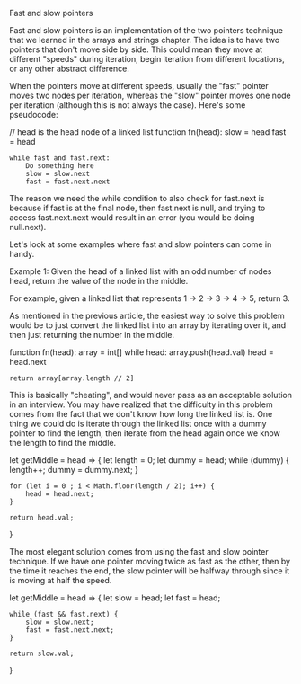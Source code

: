   Fast and slow pointers


  Fast and slow pointers is an implementation of the two pointers technique that we learned in the arrays and strings chapter. The idea is to have two pointers that don't move side by side. This could mean they move at different "speeds" during iteration, begin iteration from different locations, or any other abstract difference.

When the pointers move at different speeds, usually the "fast" pointer moves two nodes per iteration, whereas the "slow" pointer moves one node per iteration (although this is not always the case). Here's some pseudocode:

// head is the head node of a linked list
function fn(head):
    slow = head
    fast = head

    while fast and fast.next:
        Do something here
        slow = slow.next
        fast = fast.next.next
The reason we need the while condition to also check for fast.next is because if fast is at the final node, then fast.next is null, and trying to access fast.next.next would result in an error (you would be doing null.next).

Let's look at some examples where fast and slow pointers can come in handy.

Example 1: Given the head of a linked list with an odd number of nodes head, return the value of the node in the middle.

For example, given a linked list that represents 1 -> 2 -> 3 -> 4 -> 5, return 3.

As mentioned in the previous article, the easiest way to solve this problem would be to just convert the linked list into an array by iterating over it, and then just returning the number in the middle.

function fn(head):
    array = int[]
    while head:
        array.push(head.val)
        head = head.next

    return array[array.length // 2]
    
This is basically "cheating", and would never pass as an acceptable solution in an interview. You may have realized that the difficulty in this problem comes from the fact that we don't know how long the linked list is. One thing we could do is iterate through the linked list once with a dummy pointer to find the length, then iterate from the head again once we know the length to find the middle.


let getMiddle = head => {
    let length = 0;
    let dummy = head;
    while (dummy) {
        length++;
        dummy = dummy.next;
    }

    for (let i = 0 ; i < Math.floor(length / 2); i++) {
        head = head.next;
    }

    return head.val;
}

The most elegant solution comes from using the fast and slow pointer technique. If we have one pointer moving twice as fast as the other, then by the time it reaches the end, the slow pointer will be halfway through since it is moving at half the speed.

let getMiddle = head => {
    let slow = head;
    let fast = head;
    
    while (fast && fast.next) {
        slow = slow.next;
        fast = fast.next.next;
    }
    
    return slow.val;
}